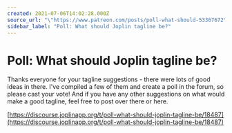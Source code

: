 ```yaml
---
created: 2021-07-06T14:02:28.000Z
source_url: "\"https://www.patreon.com/posts/poll-what-should-53367672\""
sidebar_label: "Poll: What should Joplin tagline be?"
---
```


# Poll: What should Joplin tagline be?

Thanks everyone for your tagline suggestions - there were lots of good ideas in there. I've compiled a few of them and create a poll in the forum, so please cast your vote! And if you have any other suggestions on what would make a good tagline, feel free to post over there or here.

[https://discourse.joplinapp.org/t/poll-what-should-joplin-tagline-be/18487](https://discourse.joplinapp.org/t/poll-what-should-joplin-tagline-be/18487)